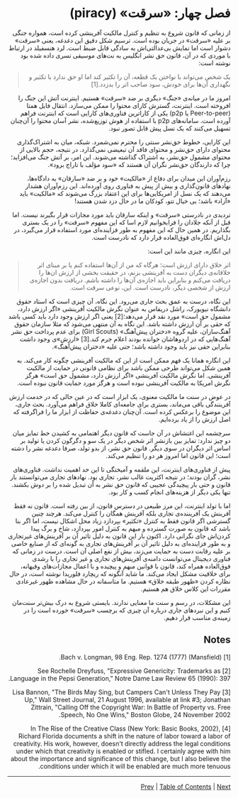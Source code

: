 <div dir="rtl">

# فصل چهار: «سرقت» (piracy)

از زمانی که قانون شروع به تنظیم و کنترل مالکیت آفرینشی کرده است، همواره جنگی بر علیه «سرقت» در جریان بوده است. ترسیم شکل دقیق این دغدغه، یعنی «سرقت» دشوار است اما نمایش بی‌عدالتی‌اش به سادگی قابل ضبط است. لرد هنسفیلد در ارتباط با موردی که در آن، قانون حق نشر انگلیس به نت‌های موسیقی تسری داده شده بود نوشته است:

> یک شخص می‌تواند با نواختن یک قطعه، آن را تکثیر کند اما او حق ندارد با تکثیر و نگهداری آن‌ها برای خودش،‌ سود صاحب اثر را بدزدد.[1]

امروز ما در میانه‌ی «جنگ» دیگری بر ضد «سرقت» هستیم. اینترنت آتش این جنگ را افروخته است. اینترنت، گسترش کارای محتوا را ممکن می‌سازد. انتقال فایل همتا (Peer-to-peer یا p2p) یکی از کاراترین فناوری‌های کارایی است که اینترنت فراهم آورده است. سامانه‌های p2p با استفاده از هوش توزیع‌شده، نشر آسان محتوا را آن‌چنان تسهیل می‌کنند که یک نسل پیش قابل تصور نبود.

این کارایی، خطوط حق‌نشر سنتی را محترم نمی‌شمرد. شبکه، میان به اشتراک‌گذاری محتوای دارای حق‌نشر و محتوای فاقد آن تبعیضی نمی‌گذارد. در نتیجه، حجم بالایی از محتوای مشمول حق‌نشر، به اشتراک گذاشته می‌شوند. این امر، بر آتش جنگ می‌افزاید؛ چرا که دارندگان حق‌نشر نگران آن هستند که «سود مؤلف با تاراج برود».

رزم‌آوران این میدان برای دفاع از «مالکیت» خود و بر ضد «سارقان» به دادگاه‌ها، نهادهای قانون‌گذاری و بیش از پیش به فناوری روی آورده‌اند. این رزم‌آوران هشدار می‌دهند که یک نسل از امریکایی‌ها برای این اعتقاد بزرگ می‌شوند که «مالکیت» باید «آزاد» باشد؛ بی خیال تتو، کودکان ما در حال دزد شدن هستند!

تردیدی در نادرستی «سرقت» و اینکه سارقان باید مورد مجازات قرار بگیرند نیست. اما قبل از آنکه جلادان را فرابخوانیم لازم اسا که این مفهوم «سرقت» را در یک بستری بگذاریم. در همین حال که این مفهوم به طور فزاینده‌ای مورد استفاده قرار می‌گیرد، در دل‌اش انگاره‌ای فوق‌العاده قرار دارد که نادرست است. 

این انگاره، چیزی مانند این است:

> اثر خلاق دارای ارزش است؛ هرگاه که من از آن‌ها استفاده کنم یا بر مبنای اثر خلاقانه‌ی دیگران دست به آفرینشی بزنم، در حقیقت بخشی از ارزش ان‌ها را دریافت می‌کنم و بنابراین باید اجازه‌ی آن‌ها را داشته باشم. دریافت بدون اجازه‌ی ارزش از شخصی دیگر، نادرست است. این، نوعی سرقت است.

این نگاه، درست به عمق بحث جاری می‌رود. این نگاه، آن چیزی است که استاد حقوق دانشگاه نیویورک، راشل دریفاس به عنوان نگرش مالکیت آفرینشی «اگر ارزش دارد، مشمول حق است» مورد نقد قرار می‌دهد؛[2] یعنی اگر ارزش وجود دارد باید کسی باشد که حقی بر آن ارزش داشته باشد. این نگاه به آن منتهی می‌شود که مثلا سازمان حقوق آهنگ‌سازان، علیه گروه «دختران پیش‌آهنگ» (Girl Scouts) برای عدم پرداخت حق نشر آهنگ‌هایی که در اردوهاشان خوانده بودند اعلام جرم کند.[3] «ارزش»ی وجود داشت بنابراین حقی نیز باید وجود داشته باشد؛ حتی علیه «دختران پیش‌آهنگ».

این انگاره همانا یک فهم ممکن است از این که مالکیت آفرینشی چگونه کار می‌کند. به همین شکل می‌تواند طرحی ممکن باشد برای نظامی قانونی در حمایت از مالکیت آفرینشی. اما نگرش مالکیت آفرینشی «اگر ارزش دارد، مشمول حق است» هرگز نگرش امریکا به مالکیت آفرینشی نبوده است و هرگز مورد حمایت قانون نبوده است.

در عوض در سنت ما مالکیت معنوی، یک ابزار است که در عین حالی که در خدمت ارزش آفرینندگی باقی می‌ماند، بستری برای جامعه‌ای کاملا خلاق فراهم می‌آورد. بحث جاری، این موضوع را برعکس کرده است. آن‌چنان دغدغه‌ی حفاظت از ابزار ما را فراگرفته که اصل ارزش را از یاد برده‌ایم.

سرچشمه این اغتشاش در آن جاست که قانون دیگر اهتمامی به کشیدن خط تمایز میان دو چیز ندارد: تمایز بین بازنشر اثر شخص دیگر در یک سو و دگرگون کردن یا تولید بر اساس اثر دیگران در سوی دیگر. قانون حق نشر، از بدو تولد، صرفا دغدغه نشر را دشته است؛ این قانون اما امروز هر دو را تنظیم می‌کند.

پیش از فناوری‌های اینترنت، این ملقمه و آمیختگی تا این حد اهمیت نداشت. فناوری‌های نشر، گران بودند؛ در نتیجه اکثریت غالب نشر، تجاری بود. نهادهای تجاری می‌توانستند بار قانون و حتی بار پیچیدگی عجیبی که قانون حق نشر به آن تبدیل شده را بر دوش بکشند. تنها یکی دیگر از هزینه‌های انجام کسب و کار بود.

اما با تولد اینترنت، این مرز طبیعی در دسترس قانون، از بین رفته است. قانون نه فقط آفرینش یک آفریننده‌ی تجاری بلکه آفرینش همگان را کنترل می‌کند. هرچند چنین گسترشی اگر قانون فقط به کنترل «تکثیر» بپردازد زیاد محل اشکال نیست، اما اگر بنا باشد که قانون به صورت گسترده و مبهم به کنترل امور بپردازد،  شاخ و برگ پیدا کردن‌اش جای نگرانی دارد. اکنون بار این قانون به دلیل تاثیر آن بر آفرینش‌های غیرتجاری و به طور فزاینده‌ای به دلیل تاثیر آن بر آفرینش‌های تجاری به گونه‌ای که از صنایع خاصی بر علیه رقابت دست به حمایت می‌زند، بیش از نفع اصلی آن است. درست در زمانی که فناوری دیجیتال می‌توانست دامنه‌ی آفرینش‌های تجاری و غیر تجاری را با رشدی فوق‌العاده همراه کند، قانون با قوانین مبهم و پیچیده و با اعمال مجازات‌های وقیهانه، برای خلاقیت مشکل ایجاد می‌کند. ما شاید آنگونه که ریچارد فلوریدا نوشته است، در حال نظاره کردن «ظهور طبقه خلاق» هستیم. ما متاسفانه در حال مشاهده ظهور غیرعادی مقررات این کلاس خلاق هم هستیم.

این مشکلات، در رسم و سنت ما معنایی ندارند. بایستی شروع به درک بیش‌تر سنت‌مان کنیم و این نبردهای جاری درباره آن چیزی که برچسب «سرقت» خورده است را در زمینه‌ی مناسب قرار دهیم.

## Notes

[1] Bach v. Longman, 98 Eng. Rep. 1274 (1777) (Mansfield).

[2] See Rochelle Dreyfuss, "Expressive Genericity: Trademarks as Language in the Pepsi Generation," Notre Dame Law Review 65 (1990): 397.

[3] Lisa Bannon, "The Birds May Sing, but Campers Can't Unless They Pay Up," Wall Street Journal, 21 August 1996, available at link #3; Jonathan Zittrain, "Calling Off the Copyright War: In Battle of Property vs. Free Speech, No One Wins," Boston Globe, 24 November 2002.

[4] In The Rise of the Creative Class (New York: Basic Books, 2002), Richard Florida documents a shift in the nature of labor toward a labor of creativity. His work, however, doesn't directly address the legal conditions under which that creativity is enabled or stifled. I certainly agree with him about the importance and significance of this change, but I also believe the conditions under which it will be enabled are much more tenuous.

--------------------------------------------------------------------------------

[Prev](./03-introduction.md) | [Table of Contents](./00-toc.md) | [Next](./04-1-ch01-creators.md)
